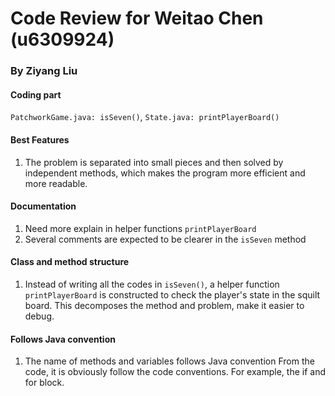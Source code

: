 # Code Review for Weitao Chen (u6309924)
### By Ziyang Liu

#### Coding part
`PatchworkGame.java: isSeven()`, `State.java: printPlayerBoard()`

#### Best Features
1. The problem is separated into small pieces and 
then solved by independent methods, 
which makes the program more efficient and more readable.

#### Documentation
1. Need more explain in helper functions `printPlayerBoard`
2. Several comments are expected to be clearer in the `isSeven` method

#### Class and method structure
1. Instead of writing all the codes in `isSeven()`, a helper function
`printPlayerBoard` is constructed to check the player's state in the 
squilt board. This decomposes the method and problem, make it easier to
debug. 

#### Follows Java convention
1. The name of methods and variables follows Java convention 
From the code, it is obviously follow the code conventions. For example, the if and for block.
	
	
	